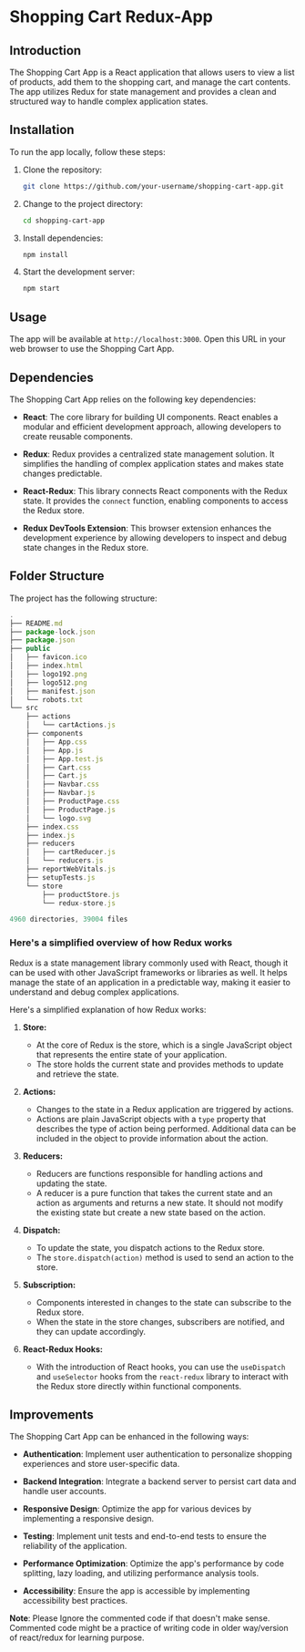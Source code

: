 # Shopping Cart Redux-App

## Introduction

The Shopping Cart App is a React application that allows users to view a list of products, add them to the shopping cart, and manage the cart contents. The app utilizes Redux for state management and provides a clean and structured way to handle complex application states.

## Installation

To run the app locally, follow these steps:

1. Clone the repository:

   ```bash
   git clone https://github.com/your-username/shopping-cart-app.git
   ```

2. Change to the project directory:

   ```bash
   cd shopping-cart-app
   ```

3. Install dependencies:

   ```bash
   npm install
   ```

4. Start the development server:

   ```bash
   npm start
   ```

## Usage

The app will be available at `http://localhost:3000`. Open this URL in your web browser to use the Shopping Cart App.

## Dependencies

The Shopping Cart App relies on the following key dependencies:

- **React**: The core library for building UI components. React enables a modular and efficient development approach, allowing developers to create reusable components.

- **Redux**: Redux provides a centralized state management solution. It simplifies the handling of complex application states and makes state changes predictable.

- **React-Redux**: This library connects React components with the Redux state. It provides the `connect` function, enabling components to access the Redux store.

- **Redux DevTools Extension**: This browser extension enhances the development experience by allowing developers to inspect and debug state changes in the Redux store.

## Folder Structure

The project has the following structure:
```javascript
.
├── README.md
├── package-lock.json
├── package.json
├── public
│   ├── favicon.ico
│   ├── index.html
│   ├── logo192.png
│   ├── logo512.png
│   ├── manifest.json
│   └── robots.txt
└── src
    ├── actions
    │   └── cartActions.js
    ├── components
    │   ├── App.css
    │   ├── App.js
    │   ├── App.test.js
    │   ├── Cart.css
    │   ├── Cart.js
    │   ├── Navbar.css
    │   ├── Navbar.js
    │   ├── ProductPage.css
    │   ├── ProductPage.js
    │   └── logo.svg
    ├── index.css
    ├── index.js
    ├── reducers
    │   ├── cartReducer.js
    │   └── reducers.js
    ├── reportWebVitals.js
    ├── setupTests.js
    └── store
        ├── productStore.js
        └── redux-store.js

4960 directories, 39004 files
```

### Here's a simplified overview of how Redux works

Redux is a state management library commonly used with React, though it can be used with other JavaScript frameworks or libraries as well. It helps manage the state of an application in a predictable way, making it easier to understand and debug complex applications.

Here's a simplified explanation of how Redux works:

1. **Store:**
   - At the core of Redux is the store, which is a single JavaScript object that represents the entire state of your application.
   - The store holds the current state and provides methods to update and retrieve the state.

2. **Actions:**
   - Changes to the state in a Redux application are triggered by actions.
   - Actions are plain JavaScript objects with a `type` property that describes the type of action being performed. Additional data can be included in the object to provide information about the action.

3. **Reducers:**
   - Reducers are functions responsible for handling actions and updating the state.
   - A reducer is a pure function that takes the current state and an action as arguments and returns a new state. It should not modify the existing state but create a new state based on the action.

4. **Dispatch:**
   - To update the state, you dispatch actions to the Redux store.
   - The `store.dispatch(action)` method is used to send an action to the store.

5. **Subscription:**
   - Components interested in changes to the state can subscribe to the Redux store.
   - When the state in the store changes, subscribers are notified, and they can update accordingly.

6. **React-Redux Hooks:**
    - With the introduction of React hooks, you can use the `useDispatch` and `useSelector` hooks from the `react-redux` library to interact with the Redux store directly within functional components.

## Improvements

The Shopping Cart App can be enhanced in the following ways:

- **Authentication**: Implement user authentication to personalize shopping experiences and store user-specific data.

- **Backend Integration**: Integrate a backend server to persist cart data and handle user accounts.

- **Responsive Design**: Optimize the app for various devices by implementing a responsive design.

- **Testing**: Implement unit tests and end-to-end tests to ensure the reliability of the application.

- **Performance Optimization**: Optimize the app's performance by code splitting, lazy loading, and utilizing performance analysis tools.

- **Accessibility**: Ensure the app is accessible by implementing accessibility best practices.

**Note**: Please Ignore the commented code if that doesn't make sense. Commented code might be a practice of writing code in older way/version of react/redux for learning purpose.
